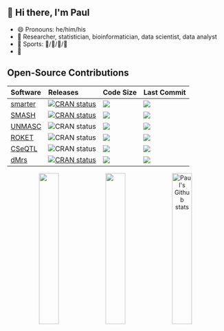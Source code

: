 ## :wave: Hi there, I'm Paul

* :smile: Pronouns: he/him/his
* :necktie: Researcher, statistician, bioinformatician, data scientist, data analyst
* :muscle: Sports: :ski:/:tennis:/:runner:/:badminton:
* :eyes:

## Open-Source Contributions

<div align="center">

| Software | Releases | Code Size | Last Commit |
| :--- | :--- | :--- | :--- |
| [smarter](https://github.com/pllittle/smarter) | [![CRAN status](https://www.r-pkg.org/badges/version/smarter)](https://cran.r-project.org/package=smarter) | [![](https://img.shields.io/github/languages/code-size/pllittle/smarter.svg)](https://github.com/pllittle/smarter) | [![](https://img.shields.io/github/last-commit/pllittle/smarter.svg)](https://github.com/pllittle/smarter/commits/master) |
| [SMASH](https://github.com/sun-lab/smash) | [![CRAN status](https://www.r-pkg.org/badges/version/smash)](https://cran.r-project.org/package=SMASH) | [![](https://img.shields.io/github/languages/code-size/sun-lab/smash.svg)](https://github.com/sun-lab/smash) | [![](https://img.shields.io/github/last-commit/sun-lab/smash.svg)](https://github.com/sun-lab/smash/commits/master) |
| [UNMASC](https://github.com/pllittle/unmasc) | ![CRAN status](https://www.r-pkg.org/badges/version/UNMASC) | [![](https://img.shields.io/github/languages/code-size/pllittle/UNMASC.svg)](https://github.com/pllittle/UNMASC) | [![](https://img.shields.io/github/last-commit/pllittle/UNMASC.svg)](https://github.com/pllittle/UNMASC/commits/master) |
| [ROKET](https://github.com/pllittle/roket) | ![CRAN status](https://www.r-pkg.org/badges/version/roket) | [![](https://img.shields.io/github/languages/code-size/pllittle/roket.svg)](https://github.com/pllittle/roket) | [![](https://img.shields.io/github/last-commit/pllittle/roket.svg)](https://github.com/pllittle/roket/commits/master) |
| [CSeQTL](https://github.com/pllittle/cseqtl) | ![CRAN status](https://www.r-pkg.org/badges/version/cseqtl) | [![](https://img.shields.io/github/languages/code-size/pllittle/cseqtl.svg)](https://github.com/pllittle/cseqtl) | [![](https://img.shields.io/github/last-commit/pllittle/cseqtl.svg)](https://github.com/pllittle/cseqtl/commits/master) |
| [dMrs](https://github.com/reubenadat/dMrs) | [![CRAN status](https://www.r-pkg.org/badges/version/dMrs)](https://cran.r-project.org/package=dMrs) | [![](https://img.shields.io/github/languages/code-size/reubenadat/dMrs.svg)](https://github.com/reubenadat/dMrs) | [![](https://img.shields.io/github/last-commit/reubenadat/dMrs.svg)](https://github.com/reubenadat/dMrs/commits/master) |

<a href="https://github-readme-stats.vercel.app/api/top-langs/?username=pllittle&layout=compact&hide_border=true&hide=html"><img style="width:30%" src="https://github-readme-stats.vercel.app/api/top-langs/?username=pllittle&layout=compact&hide_border=true&hide=html" /></a> 
<a href="https://github-readme-streak-stats.herokuapp.com/?user=pllittle&hide_border=true&date_format=M%20j%5B%2C%20Y%5D&stroke=DD2727&fire=DD2727"><img style="width:30%" src="https://github-readme-streak-stats.herokuapp.com/?user=pllittle&hide_border=true&date_format=M%20j%5B%2C%20Y%5D&stroke=DD2727&fire=DD2727" /></a> 
<a href="https://github-readme-stats.vercel.app/api?username=pllittle"><img style="width:30%" src="https://github-readme-stats.vercel.app/api?username=pllittle" alt="Paul's Github stats"></a>

</div>




<!--
**pllittle/pllittle** is a ✨ _special_ ✨ repository because its `README.md` (this file) appears on your GitHub profile.

Here are some ideas to get you started:

- 🔭 I’m currently working on ...
- 🌱 I’m currently learning ...
- 👯 I’m looking to collaborate on ...
- 🤔 I’m looking for help with ...
- 💬 Ask me about ...
- 📫 How to reach me: ...
- 😄 Pronouns: ...
- ⚡ Fun fact: ...
-->
